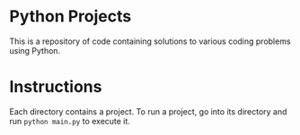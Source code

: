 # Python Projects
This is a repository of code containing solutions to various coding problems using Python.

# Instructions
Each directory contains a project. To run a project, go into its directory and run `python main.py` to execute it.
